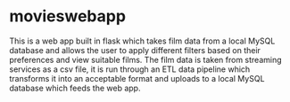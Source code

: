 # movieswebapp
This is a web app built in flask which takes film data from a local MySQL database and allows the user to apply different filters based on their preferences and view suitable films.
The film data is taken from streaming services as a csv file, it is run through an ETL data pipeline which transforms it into an acceptable format and uploads to a local MySQL database which feeds the web app. 
